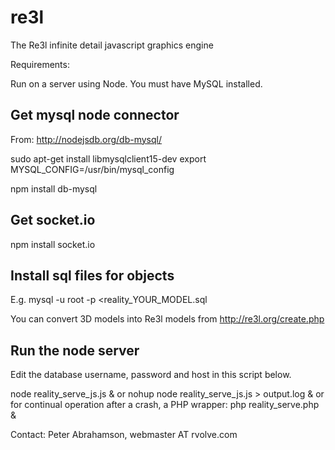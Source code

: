 re3l
====

The Re3l infinite detail javascript graphics engine



Requirements:

Run on a server using Node.  You must have MySQL installed.

Get mysql node connector
------------------------

From: http://nodejsdb.org/db-mysql/

sudo apt-get install libmysqlclient15-dev
export MYSQL_CONFIG=/usr/bin/mysql_config

npm install db-mysql


Get socket.io
-------------

npm install socket.io


Install sql files for objects
------------------------------

E.g.
mysql -u root -p <reality_YOUR_MODEL.sql

You can convert 3D models into Re3l models from http://re3l.org/create.php


Run the node server
-------------------

Edit the database username, password and host in this script below.

node reality_serve_js.js &
or
nohup node reality_serve_js.js > output.log &
or for continual operation after a crash, a PHP wrapper:
php reality_serve.php &


Contact: Peter Abrahamson, webmaster AT rvolve.com

